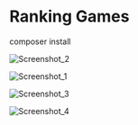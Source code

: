 # Ranking Games

composer install

![Screenshot_2](https://github.com/Parias0/Ranking-Games/assets/95035651/a3dfe539-d25a-4e71-b910-832c9ce0547b)

![Screenshot_1](https://github.com/Parias0/Ranking-Games/assets/95035651/375aa6f4-223e-4aea-af4c-51d169ee2f68)

![Screenshot_3](https://github.com/Parias0/Ranking-Games/assets/95035651/4d7a5757-88dd-4752-a692-81ea9c6b82d3)

![Screenshot_4](https://github.com/Parias0/Ranking-Games/assets/95035651/2b0667fa-faeb-47b2-85a6-f0de97d58489)
